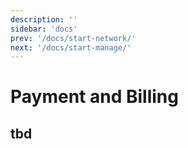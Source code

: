 ```yaml
---
description: ''
sidebar: 'docs'
prev: '/docs/start-network/'
next: '/docs/start-manage/'
---
```


# Payment and Billing

## tbd